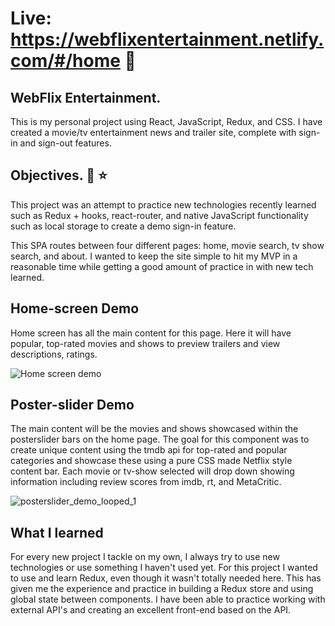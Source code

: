 
# Live: https://webflixentertainment.netlify.com/#/home 🍿 


## WebFlix Entertainment.

This is my personal project using React, JavaScript, Redux, and CSS. I have created a movie/tv entertainment news and trailer site, complete with sign-in and sign-out features. 

## Objectives. :mega: :star:

This project was an attempt to practice new technologies recently learned such as Redux + hooks, react-router, and native JavaScript functionality such as local storage to create a demo sign-in feature.

This SPA routes between four different pages: home, movie search, tv show search, and about. I wanted to keep the site simple to hit my MVP in a reasonable time while getting a good amount of practice in with new tech learned.

## Home-screen Demo

Home screen has all the main content for this page. Here it will have popular, top-rated movies and shows to preview trailers and view descriptions, ratings.

![Home screen demo](https://user-images.githubusercontent.com/46428013/72301149-bf9cdf00-361a-11ea-810f-a30bf1362d30.gif)

## Poster-slider Demo

The main content will be the movies and shows showcased within the posterslider bars on the home page. The goal for this component was to create unique content using the tmdb api for top-rated and popular categories and showcase these using a pure CSS made Netflix style content bar. Each movie or tv-show selected will drop down showing information including review scores from imdb, rt, and MetaCritic.

![posterslider_demo_looped_1](https://user-images.githubusercontent.com/46428013/72303483-4f925700-3622-11ea-865e-3965f2a1f003.gif)

## What I learned

For every new project I tackle on my own, I always try to use new technologies or use something I haven't used yet. For this project I wanted to use and learn Redux, even though it wasn't totally needed here. This has given me the experience and practice in building a Redux store and using global state between components. I have been able to practice working with external API's and creating an excellent front-end based on the API.   
